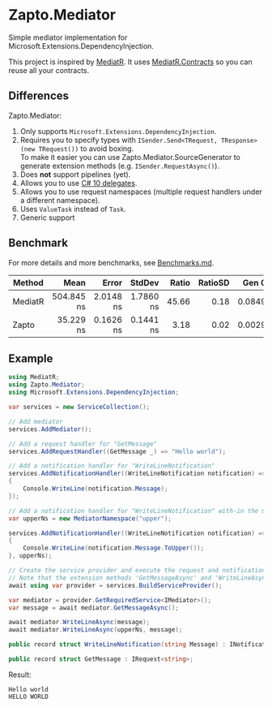 # Zapto.Mediator
Simple mediator implementation for Microsoft.Extensions.DependencyInjection.

This project is inspired by [MediatR](https://github.com/jbogard/MediatR). It uses [MediatR.Contracts](https://www.nuget.org/packages/MediatR.Contracts) so you can reuse all your contracts.

## Differences
Zapto.Mediator:

1. Only supports `Microsoft.Extensions.DependencyInjection`.
2. Requires you to specify types with `ISender.Send<TRequest, TResponse>(new TRequest())` to avoid boxing.  
   To make it easier you can use Zapto.Mediator.SourceGenerator to generate extension methods (e.g. `ISender.RequestAsync()`).
3. Does **not** support pipelines (yet).
4. Allows you to use [C# 10 delegates](https://docs.microsoft.com/en-us/dotnet/csharp/language-reference/proposals/csharp-10.0/lambda-improvements).
5. Allows you to use request namespaces (multiple request handlers under a different namespace).
6. Uses `ValueTask` instead of `Task`.
7. Generic support

## Benchmark
For more details and more benchmarks, see [Benchmarks.md](Benchmarks.md).

|      Method |       Mean |     Error |    StdDev | Ratio | RatioSD |  Gen 0 | Allocated |
|------------ |-----------:|----------:|----------:|------:|--------:|-------:|----------:|
|     MediatR | 504.845 ns | 2.0148 ns | 1.7860 ns | 45.66 |    0.18 | 0.0849 |   1,424 B |
|       Zapto |  35.229 ns | 0.1626 ns | 0.1441 ns |  3.18 |    0.02 | 0.0029 |      48 B |

## Example
```csharp
using MediatR;
using Zapto.Mediator;
using Microsoft.Extensions.DependencyInjection;

var services = new ServiceCollection();

// Add mediator
services.AddMediator();

// Add a request handler for "GetMessage"
services.AddRequestHandler((GetMessage _) => "Hello world");

// Add a notification handler for "WriteLineNotification"
services.AddNotificationHandler((WriteLineNotification notification) =>
{
    Console.WriteLine(notification.Message);
});

// Add a notification handler for "WriteLineNotification" with-in the mediator namespace "upper"
var upperNs = new MediatorNamespace("upper");

services.AddNotificationHandler((WriteLineNotification notification) =>
{
    Console.WriteLine(notification.Message.ToUpper());
}, upperNs);

// Create the service provider and execute the request and notifications
// Note that the extension methods 'GetMessageAsync' and 'WriteLineAsync' are generated by the source generator
await using var provider = services.BuildServiceProvider();

var mediator = provider.GetRequiredService<IMediator>();
var message = await mediator.GetMessageAsync();

await mediator.WriteLineAsync(message);
await mediator.WriteLineAsync(upperNs, message);

public record struct WriteLineNotification(string Message) : INotification;

public record struct GetMessage : IRequest<string>;
```

Result:
```
Hello world
HELLO WORLD
```